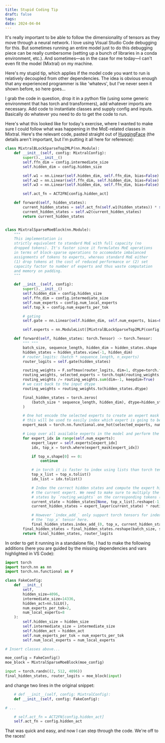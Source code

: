 ```yaml
---
title: Stupid Coding Tip
draft: false
tags: 
date: 2024-04-04
---
```

It's really important to be able to follow the dimensionality of tensors as they move through a neural network. I love using Visual Studio Code debugging for this. But sometimes running an entire model just to do this debugging piece can be really cumbersome (setting up a bunch of libraries in a conda environment, etc.). And sometimes—as in the case for me today—I can't even fit the model (Mixtral) on my machine.

Here's my stupid tip, which applies if the model code you want to run is relatively decoupled from other dependencies. The idea is obvious enough that any experienced programmer is like 'whatevs', but I've never seen it shown before, so here goes...

I grab the code in question, drop it in a python file (using some generic environment that has torch and transformers), add whatever imports are necessary. Add code to instantiate classes and supply config and inputs. Basically do whatever you need to do to get the code to run.

Here's what this looked like for today's exercise, where I wanted to make sure I could follow what was happening in the MoE-related classes in Mixtral. Here's the relevant code, pasted straight out of [HuggingFace](https://github.com/huggingface/transformers/blob/v4.39.3/src/transformers/models/mixtral/modeling_mixtral.py) (the details aren't important, but I'm putting it all here for reference):

```python
class MixtralBLockSparseTop2MLP(nn.Module):
    def __init__(self, config: MixtralConfig):
        super().__init__()
        self.ffn_dim = config.intermediate_size
        self.hidden_dim = config.hidden_size

        self.w1 = nn.Linear(self.hidden_dim, self.ffn_dim, bias=False)
        self.w2 = nn.Linear(self.ffn_dim, self.hidden_dim, bias=False)
        self.w3 = nn.Linear(self.hidden_dim, self.ffn_dim, bias=False)

        self.act_fn = ACT2FN[config.hidden_act]

    def forward(self, hidden_states):
        current_hidden_states = self.act_fn(self.w1(hidden_states)) * self.w3(hidden_states)
        current_hidden_states = self.w2(current_hidden_states)
        return current_hidden_states


class MixtralSparseMoeBlock(nn.Module):
    """
    This implementation is
    strictly equivalent to standard MoE with full capacity (no
    dropped tokens). It's faster since it formulates MoE operations
    in terms of block-sparse operations to accomodate imbalanced
    assignments of tokens to experts, whereas standard MoE either
    (1) drop tokens at the cost of reduced performance or (2) set
    capacity factor to number of experts and thus waste computation
    and memory on padding.
    """

    def __init__(self, config):
        super().__init__()
        self.hidden_dim = config.hidden_size
        self.ffn_dim = config.intermediate_size
        self.num_experts = config.num_local_experts
        self.top_k = config.num_experts_per_tok

        # gating
        self.gate = nn.Linear(self.hidden_dim, self.num_experts, bias=False)

        self.experts = nn.ModuleList([MixtralBLockSparseTop2MLP(config) for _ in range(self.num_experts)])

    def forward(self, hidden_states: torch.Tensor) -> torch.Tensor:
        """ """
        batch_size, sequence_length, hidden_dim = hidden_states.shape
        hidden_states = hidden_states.view(-1, hidden_dim)
        # router_logits: (batch * sequence_length, n_experts)
        router_logits = self.gate(hidden_states)

        routing_weights = F.softmax(router_logits, dim=1, dtype=torch.float)
        routing_weights, selected_experts = torch.topk(routing_weights, self.top_k, dim=-1)
        routing_weights /= routing_weights.sum(dim=-1, keepdim=True)
        # we cast back to the input dtype
        routing_weights = routing_weights.to(hidden_states.dtype)

        final_hidden_states = torch.zeros(
            (batch_size * sequence_length, hidden_dim), dtype=hidden_states.dtype, device=hidden_states.device
        )

        # One hot encode the selected experts to create an expert mask
        # this will be used to easily index which expert is going to be sollicitated
        expert_mask = torch.nn.functional.one_hot(selected_experts, num_classes=self.num_experts).permute(2, 1, 0)

        # Loop over all available experts in the model and perform the computation on each expert
        for expert_idx in range(self.num_experts):
            expert_layer = self.experts[expert_idx]
            idx, top_x = torch.where(expert_mask[expert_idx])

            if top_x.shape[0] == 0:
                continue

            # in torch it is faster to index using lists than torch tensors
            top_x_list = top_x.tolist()
            idx_list = idx.tolist()

            # Index the correct hidden states and compute the expert hidden state for
            # the current expert. We need to make sure to multiply the output hidden
            # states by `routing_weights` on the corresponding tokens (top-1 and top-2)
            current_state = hidden_states[None, top_x_list].reshape(-1, hidden_dim)
            current_hidden_states = expert_layer(current_state) * routing_weights[top_x_list, idx_list, None]

            # However `index_add_` only support torch tensors for indexing so we'll use
            # the `top_x` tensor here.
            final_hidden_states.index_add_(0, top_x, current_hidden_states.to(hidden_states.dtype))
        final_hidden_states = final_hidden_states.reshape(batch_size, sequence_length, hidden_dim)
        return final_hidden_states, router_logits
```

In order to get it running in a standalone file, I had to make the following additions (here you are guided by the missing dependencies and vars highlighted in VS Code):

```python
import torch
import torch.nn as nn
import torch.nn.functional as F

class FakeConfig:
	def __init__(
		self,
		hidden_size=4096,
		intermediate_size=14336,
		hidden_act=nn.SiLU(),
		num_experts_per_tok=2,
		num_local_experts=8
	):
		self.hidden_size = hidden_size
		self.intermediate_size = intermediate_size
		self.hidden_act = hidden_act
		self.num_experts_per_tok = num_experts_per_tok
		self.num_local_experts = num_local_experts

# Insert classes above...

moe_config = FakeConfig()
moe_block = MixtralSparseMoeBlock(moe_config)

input = torch.randn((2, 512, 4096))
final_hidden_states, router_logits = moe_block(input)
```

and change two lines in the original snippet:

```python
	# def __init__(self, config: MixtralConfig):
	def __init__(self, config: FakeConfig):

# ...

	# self.act_fn = ACT2FN[config.hidden_act]
	self.act_fn = config.hidden_act
```

That was quick and easy, and now I can step through the code. We're off to the races!
